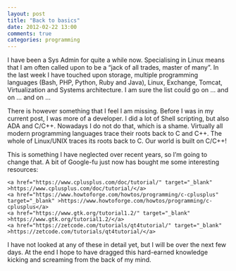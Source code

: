 ```yaml
---
layout: post
title: "Back to basics"
date: 2012-02-22 13:00
comments: true
categories: programming
---
```

I have been a Sys Admin for quite a while now. Specialising in Linux means that I am often called upon to be a “jack of all trades, master of many”. In the last week I have touched upon storage, multiple programming languages (Bash, PHP, Python, Ruby and Java), Linux, Exchange, Tomcat, Virtualization and Systems architecture. I am sure the list could go on … and on … and on …
<!-- more -->

There is however something that I feel I am missing. Before I was in my current post, I was more of a developer. I did a lot of Shell scripting, but also ADA and C/C++. Nowadays I do not do that, which is a shame. Virtually all modern programming languages trace their roots back to C and C++. The whole of Linux/UNIX traces its roots back to C. Our world is built on C/C++!

This is something I have neglected over recent years, so I’m going to change that. A bit of Google-fu just now has bought me some interesting resources:

    <a href="https://www.cplusplus.com/doc/tutorial/" target="_blank" >https://www.cplusplus.com/doc/tutorial/</a>
    <a href="https://www.howtoforge.com/howtos/programming/c-cplusplus" target="_blank" >https://www.howtoforge.com/howtos/programming/c-cplusplus</a>
    <a href="https://www.gtk.org/tutorial1.2/" target="_blank" >https://www.gtk.org/tutorial1.2/</a>
    <a href="https://zetcode.com/tutorials/qt4tutorial/" target="_blank" >https://zetcode.com/tutorials/qt4tutorial/</a>

I have not looked at any of these in detail yet, but I will be over the next few days. At the end I hope to have dragged this hard-earned knowledge kicking and screaming from the back of my mind.



